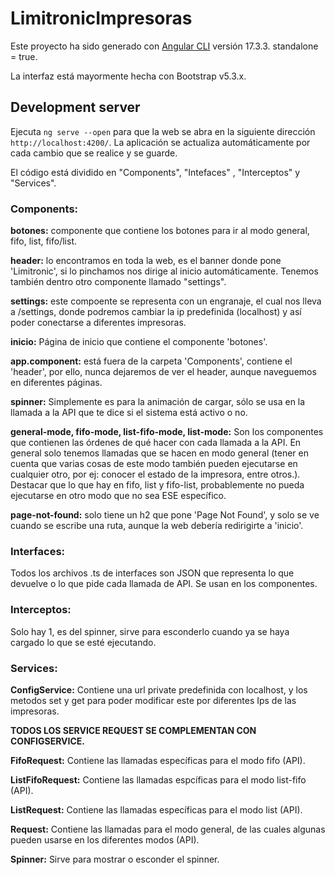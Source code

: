 # LimitronicImpresoras

Este proyecto ha sido generado con [Angular CLI](https://github.com/angular/angular-cli) versión 17.3.3. standalone = true.

La interfaz está mayormente hecha con Bootstrap v5.3.x.

## Development server

Ejecuta `ng serve --open` para que la web se abra en la siguiente dirección `http://localhost:4200/`. La aplicación se actualiza automáticamente por cada cambio que se realice y se guarde.

El código está dividido en "Components", "Intefaces" , "Interceptos" y "Services".

### Components:

 **botones:** componente que contiene los botones para ir al modo general, fifo, list, fifo/list.

 **header:** lo encontramos en toda la web, es el banner donde pone 'Limitronic', si lo pinchamos nos dirige al inicio automáticamente. Tenemos también dentro otro componente llamado "settings".

 **settings:** este compoente se representa con un engranaje, el cual nos lleva a /settings, donde podremos cambiar la ip predefinida (localhost) y así poder conectarse a diferentes impresoras.

 **inicio:** Página de inicio que contiene el componente 'botones'.

 **app.component:** está fuera de la carpeta 'Components', contiene el 'header', por ello, nunca dejaremos de ver el header, aunque naveguemos en diferentes páginas.

 **spinner:** Simplemente es para la animación de cargar, sólo se usa en la llamada a la API que te dice si el sistema está activo o no.

**general-mode, fifo-mode, list-fifo-mode, list-mode:** Son los componentes que contienen las órdenes de qué hacer con cada llamada a la API. En general solo tenemos llamadas que se hacen en modo general (tener en cuenta que varias cosas de este modo también pueden ejecutarse en cualquier otro, por ej: conocer el estado de la impresora, entre otros.). Destacar que lo que hay en fifo, list y fifo-list, probablemente no pueda ejecutarse en otro modo que no sea ESE específico.

**page-not-found:** solo tiene un h2 que pone 'Page Not Found', y solo se ve cuando se escribe una ruta, aunque la web debería redirigirte a 'inicio'.

### Interfaces: 

Todos los archivos .ts de interfaces son JSON que representa lo que devuelve o lo que pide cada llamada de API. Se usan en los componentes.

### Interceptos:

Solo hay 1, es del spinner, sirve para esconderlo cuando ya se haya cargado lo que se esté ejecutando.

### Services: 

**ConfigService:** Contiene una url private predefinida con localhost, y los metodos set y get para poder modificar este por diferentes Ips de las impresoras.

**TODOS LOS SERVICE REQUEST SE COMPLEMENTAN CON CONFIGSERVICE.**

**FifoRequest:** Contiene las llamadas específicas para el modo fifo (API).

**ListFifoRequest:** Contiene las llamadas espcíficas para el modo list-fifo (API).

**ListRequest:** Contiene las llamadas específicas para el modo list (API).

**Request:** Contiene las llamadas para el modo general, de las cuales algunas pueden usarse en los diferentes modos (API).

**Spinner:** Sirve para mostrar o esconder el spinner.